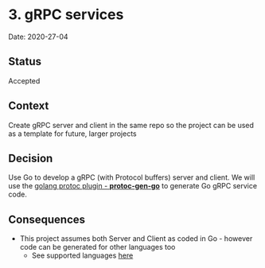 # 3. gRPC services

Date: 2020-27-04

## Status

Accepted

## Context

Create gRPC server and client in the same repo so the project can be used as a template for future, larger projects

## Decision

Use Go to develop a gRPC (with Protocol buffers) server and client. We will use the [golang protoc plugin - **protoc-gen-go**](https://github.com/golang/protobuf/tree/master/protoc-gen-go) to generate Go gRPC service code.

## Consequences

- This project assumes both Server and Client as coded in Go - however code can be generated for other languages too
  - See supported languages [here](https://github.com/protocolbuffers/protobuf)
